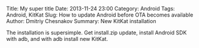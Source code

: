Title: My super title
Date: 2013-11-24 23:00
Category: Android
Tags: Android, KitKat
Slug: How to update Android before OTA becomes available
Author: Dmitriy Chesnakov
Summary: New KitKat installation

The installation is supersimple. Get install.zip update, install Android SDK with adb, and with adb install new KitKat.